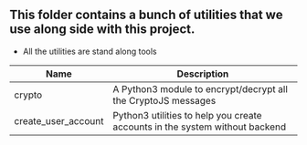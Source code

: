 
## This folder contains a bunch of utilities that we use along side with this project.

* All the utilities are stand along tools

| Name                | Description                                                                 |
|---------------------|-----------------------------------------------------------------------------|
| crypto              | A Python3 module to encrypt/decrypt all the CryptoJS messages               |
| create_user_account | Python3 utilities to help you create accounts in the system without backend |

